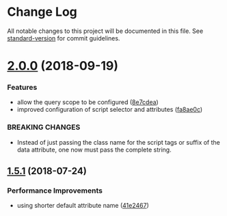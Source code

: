 # Change Log

All notable changes to this project will be documented in this file. See [standard-version](https://github.com/conventional-changelog/standard-version) for commit guidelines.

<a name="2.0.0"></a>
# [2.0.0](https://github.com/robinvdvleuten/json-from-script/compare/v1.5.1...v2.0.0) (2018-09-19)


### Features

* allow the query scope to be configured ([8e7cdea](https://github.com/robinvdvleuten/json-from-script/commit/8e7cdea))
* improved configuration of script selector and attributes ([fa8ae0c](https://github.com/robinvdvleuten/json-from-script/commit/fa8ae0c))


### BREAKING CHANGES

* Instead of just passing the class name for the script tags or suffix of the data attribute, one now must pass the complete string.



<a name="1.5.1"></a>
## [1.5.1](https://github.com/robinvdvleuten/json-from-script/compare/v1.5.0...v1.5.1) (2018-07-24)


### Performance Improvements

* using shorter default attribute name ([41e2467](https://github.com/robinvdvleuten/json-from-script/commit/41e2467))
